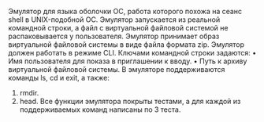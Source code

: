 Эмулятор для языка оболочки ОС, работа которого похожа на сеанс shell в UNIX-подобной ОС.
Эмулятор запускается из реальной командной строки, а файл с виртуальной файловой системой не распаковывается у пользователя.
Эмулятор принимает образ виртуальной файловой системы в виде файла формата zip. Эмулятор должен работать в режиме CLI.
Ключами командной строки задаются:
• Имя пользователя для показа в приглашении к вводу.
• Путь к архиву виртуальной файловой системы.
В эмуляторе поддерживаются команды ls, cd и exit, а также:
1. rmdir.
2. head.
Все функции эмулятора покрыты тестами, а для каждой из поддерживаемых команд написаны по 3 теста.
